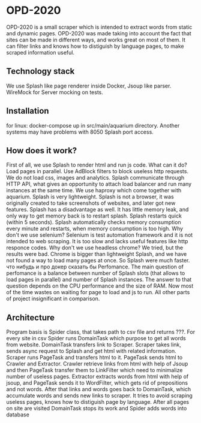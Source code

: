 # OPD-2020
OPD-2020 is a small scraper which is intended to extract words from static and dynamic pages. OPD-2020 was made taking into account the fact that sites can be made in different ways, and works great on most of them. It can filter links and knows how to distiguish by language pages, to make scraped information useful.
## Technology stack
We use Splash like page renderer inside Docker, Jsoup like parser. WireMock for Server mocking on tests.
## Installation
for linux: docker-compose up in src/main/aquarium directory.
Another systems may have problems with 8050 Splash port access.
## How does it work?
First of all, we use Splash to render html and run js code. What can it do?
Load pages in parallel.
Use AdBlock filters to block useless http requests. We do not load css, images and analytics.
Splash communicate through HTTP API, what gives an opportunity to attach load balancer and run many instances at the same time. We use haproxy which come together with aquarium.
Splash is very lightweight. Splash is not a browser, it was originally created to take screenshots of websites, and later got new features.
Splash has a disadvantage as well. It has little memory leak, and only way to get memory back is to restart splash. Splash restarts quick (within 5 seconds). Splash automatically checks memory consumption every minute and restarts, when memory consumption is too high.
Why don't we use selenium? Selenium is test automation framework and it is not intended to web scraping. It is too slow and lacks useful features like http responce codes.
Why don't we use headless chrome? We tried, but the results were bad. Chrome is bigger than lightweight Splash, and we have not found a way to load many pages at once. So Splash were much faster.
что нибудь и про докер сказать бы
Perfomance.
The main question of perfomance is a balance between number of Splash slots (that allows to load pages in parallel) and number of Splash instances. The answer to that question depends on the CPU performance and the size of RAM.
Now most of the time wastes on waiting for page to load and js to run. All other parts of project insignificant in comparison.

## Architecture
Program basis is Spider class, that takes path to csv file and returns ???. For every site in csv Spider runs DomainTask which purpose to get all words from website. DomainTask transfers link to Scraper. Scraper takes link, sends async request to Splash and get html with related information. Scraper runs PageTask and transfers html to it. PageTask sends html to Crawler and Extractor. Crawler retrieve links from html with help of Jsoup and then PageTask transfer them to LinkFilter which need to minimalize number of useless pages. Extractor extracts words from html with help of jsoup, and PageTask sends it to WordFilter, which gets rid of prepositions and not words. After that links and words goes back to DomainTask, which accumulate words and sends new links to scraper.
It tries to avoid scraping useless pages, knows how to distiguish page by language.
After all pages on site are visited DomainTask stops its work and Spider adds words into database
